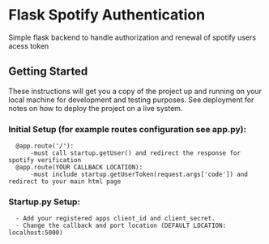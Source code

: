 # Flask Spotify Authentication

Simple flask backend to handle authorization and renewal of spotify users acess token

## Getting Started

These instructions will get you a copy of the project up and running on your local machine for development and testing purposes. See deployment for notes on how to deploy the project on a live system.

### Initial Setup (for example routes configuration see app.py):
      @app.route('/'): 
          -must call startup.getUser() and redirect the response for spotify verification
      @app.route(YOUR CALLBACK LOCATION):
          -must include startup.getUserToken(request.args['code']) and redirect to your main html page

### Startup.py Setup:
      - Add your registered apps client_id and client_secret.
      - Change the callback and port location (DEFAULT LOCATION: localhost:5000)

